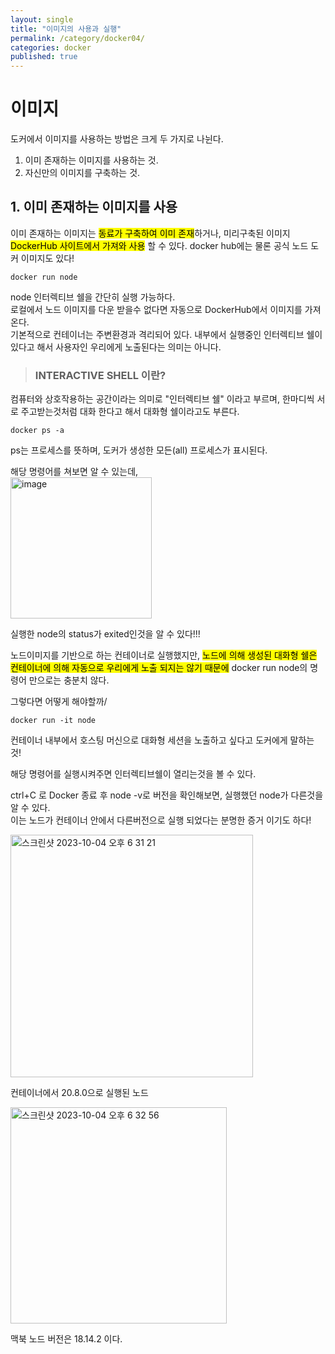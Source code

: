```yaml
---
layout: single
title: "이미지의 사용과 실행"
permalink: /category/docker04/
categories: docker
published: true
---
```


# 이미지
도커에서 이미지를 사용하는 방법은 크게 두 가지로 나뉜다.  
1. 이미 존재하는 이미지를 사용하는 것.  
2. 자신만의 이미지를 구축하는 것.  

## 1. 이미 존재하는 이미지를 사용
이미 존재하는 이미지는 <mark>동료가 구축하여 이미 존재</mark>하거나, 미리구축된 이미지 <mark>DockerHub 사이트에서 가져와 사용</mark> 할 수 있다. 
docker hub에는 물론 공식 노드 도커 이미지도 있다!  

```
docker run node 
```

node 인터렉티브 쉘을 간단히 실행 가능하다.  
로컬에서 노드 이미지를 다운 받을수 없다면 자동으로 DockerHub에서 이미지를 가져온다.  
기본적으로 컨테이너는 주변환경과 격리되어 있다. 내부에서 실행중인 인터렉티브 쉘이 있다고 해서 사용자인 우리에게 노출된다는 의미는 아니다.  

> ### INTERACTIVE SHELL 이란?
컴퓨터와 상호작용하는 공간이라는 의미로 "인터렉티브 쉘" 이라고 부르며, 한마디씩 서로 주고받는것처럼 대화 한다고 해서 대화형 쉘이라고도 부른다.  


```
docker ps -a
```
ps는 프로세스를 뜻하며, 도커가 생성한 모든(all) 프로세스가 표시된다. 

해당 명령어를 쳐보면 알 수 있는데,   
<img width="226" alt="image" src="https://github.com/jjugwen/MungFriend_FE/assets/103884098/f858c535-4faa-4ded-99ba-637740e3d7df">

실행한 node의 status가 exited인것을 알 수 있다!!!  

노드이미지를 기반으로 하는 컨테이너로 실행했지만, <mark>노드에 의해 생성된 대화형 쉘은 컨테이너에 의해 자동으로 우리에게 노출 되지는 않기 때문에</mark> docker run node의 명령어 만으로는 충분치 않다.


그렇다면 어떻게 해야할까/

```
docker run -it node 
```
컨테이너 내부에서 호스팅 머신으로 대화형 세션을 노출하고 싶다고 도커에게 말하는 것!

해당 명령어를 실행시켜주면 인터렉티브쉘이 열리는것을 볼 수 있다. 

ctrl+C 로 Docker 종료 후  node -v로 버전을 확인해보면, 실행했던 node가 다른것을 알 수 있다.  
이는 노드가 컨테이너 안에서 다른버전으로 실행 되었다는 분명한 증거 이기도 하다!

<img width="388" alt="스크린샷 2023-10-04 오후 6 31 21" src="https://github.com/jjugwen/MungFriend_FE/assets/103884098/1b1664a6-915a-460f-bcae-6fd5b6d14f50"/>  

컨테이너에서 20.8.0으로 실행된 노드  


<img width="346" alt="스크린샷 2023-10-04 오후 6 32 56" src="https://github.com/jjugwen/MungFriend_FE/assets/103884098/2806964b-7dbb-48ea-a894-1a4898ca67e0">   

맥북 노드 버전은 18.14.2 이다.
